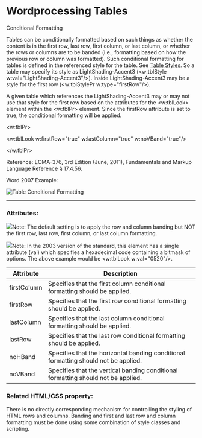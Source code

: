 # Wordprocessing Tables

Conditional Formatting

Tables can be conditionally formatted based on such things as whether the content is in the first row, last row, first column, or last column, or whether the rows or columns are to be banded (i.e., formatting based on how the previous row or column was formatted). Such conditional formatting for tables is defined in the referenced style for the table. See [Table Styles](WPstyleTableStyles.md). So a table may specify its style as LightShading-Accent3 (<w:tblStyle w:val="LightShading-Accent3"/>). Inside LightShading-Accent3 may be a style for the first row (<w:tblStylePr w:type="firstRow"/>).

A given table which references the LightShading-Accent3 may or may not use that style for the first row based on the attributes for the <w:tblLook> element within the <w:tblPr> element. Since the firstRow attribute is set to true, the conditional formatting will be applied.

<w:tblPr>

<w:tblLook w:firstRow="true" w:lastColumn="true" w:noVBand="true"/>

</w:tblPr>

Reference: ECMA-376, 3rd Edition (June, 2011), Fundamentals and Markup Language Reference § 17.4.56.

Word 2007 Example:

![Table Conditional Formatting](images\wp-tblLook-1.gif)

---

### Attributes:

![](images/note.png)Note: The default setting is to apply the row and column banding but NOT the first row, last row, first column, or last column formatting.

![](images/versionConflict3.png)Note: In the 2003 version of the standard, this element has a single attribute (val) which specifies a hexadecimal code containing a bitmask of options. The above example would be <w:tblLook w:val="0520"/>.

| Attribute   | Description                                                                         |
| ----------- | ----------------------------------------------------------------------------------- |
| firstColumn | Specifies that the first column conditional formatting should be applied.           |
| firstRow    | Specifies that the first row conditional formatting should be applied.              |
| lastColumn  | Specifies that the last column conditional formatting should be applied.            |
| lastRow     | Specifies that the last row conditional formatting should be applied.               |
| noHBand     | Specifies that the horizontal banding conditional formatting should not be applied. |
| noVBand     | Specifies that the vertical banding conditional formatting should not be applied.   |

### Related HTML/CSS property:

There is no directly corresponding mechanism for controlling the styling of HTML rows and columns. Banding and first and last row and column formatting must be done using some combination of style classes and scripting.
